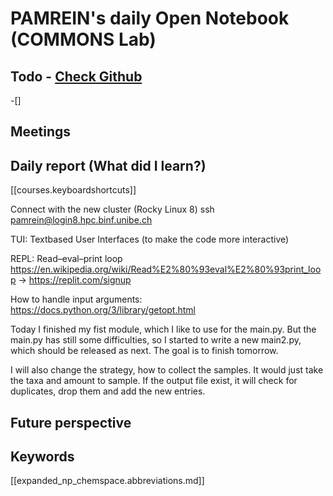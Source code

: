 

# PAMREIN's daily Open Notebook (COMMONS Lab)

## Todo - [Check Github](https://github.com/orgs/commons-research/projects/2/views/1)
-[]


## Meetings



## Daily report (What did I learn?)
[[courses.keyboardshortcuts]]

Connect with the new cluster (Rocky Linux 8)
ssh pamrein@login8.hpc.binf.unibe.ch

TUI: Textbased User Interfaces (to make the code more interactive)

REPL: Read–eval–print loop <https://en.wikipedia.org/wiki/Read%E2%80%93eval%E2%80%93print_loop>
-> https://replit.com/signup

How to handle input arguments: <https://docs.python.org/3/library/getopt.html>

Today I finished my fist module, which I like to use for the main.py. 
But the main.py has still some difficulties, so I started to write a new main2.py, which should be released as next. 
The goal is to finish tomorrow. 

I will also change the strategy, how to collect the samples. It would just take the taxa and amount to sample. If the output file exist, it will check for duplicates, drop them and add the new entries.

## Future perspective



## Keywords
[[expanded_np_chemspace.abbreviations.md]]

